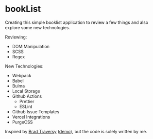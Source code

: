 # bookList

Creating this simple booklist application to review a few things and also explore some new technologies.

Reviewing:

- DOM Manipulation
- SCSS
- Regex

New Technologies:

- Webpack
- Babel
- Bulma
- Local Storage
- Github Actions
  - Prettier
  - ESLint
- Github Issue Templates
- Vercel Integrations
- PurgeCSS

Inspired by [Brad Traversy](https://youtu.be/JaMCxVWtW58) ([demo](https://codepen.io/bradtraversy/pen/OrmKWZ)), but the code is solely written by me.
